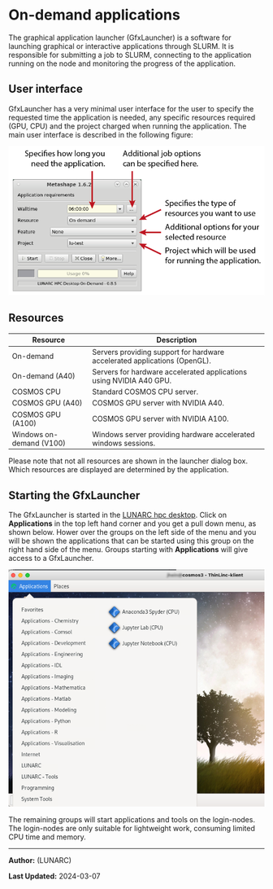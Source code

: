 # On-demand applications

The graphical application launcher (GfxLauncher) is a software for launching graphical or interactive applications through SLURM. It is responsible for submitting a job to SLURM, connecting to the application running on the node and monitoring the progress of the application.

## User interface

GfxLauncher has a very minimal user interface for the user to specify the requested time the application is needed, any specific resources required (GPU, CPU) and the project charged when running the application. The main user interface is described in the following figure:

![sample screen](../images/gfxlauncher_main.png "GfxLauncher main user interface")

## Resources

| Resource | Description |
|--------|-----------------------------|
| On-demand | Servers providing support for hardware accelerated applications (OpenGL). |
| On-demand (A40) | Servers for hardware accelerated applications using NVIDIA A40 GPU. |
| COSMOS CPU | Standard COSMOS CPU server. |
| COSMOS GPU (A40) | COSMOS GPU server with NVIDIA A40. | 
| COSMOS GPU (A100) | COSMOS GPU server with NVIDIA A100. | 
| Windows on-demand (V100) | Windows server providing hardware accelerated windows sessions. |

<!--| Aurora CPU | Standard Aurora CPU server. |
| Aurora CPU (32c) | Upgraded Aurora CPU servers with 32 cores / server. |
| Aurora GPU (K80) | Standard Aurora GPU server with NVIDIA K80. |
| Aurora GPU (A100) | Upgraded Aurora GPU server with NVIDIA A100. | -->

Please note that not all resources are shown in the launcher dialog box. Which resources are displayed are determined by the application.

## Starting the GfxLauncher

The GfxLauncher is started in the [LUNARC hpc desktop](using_hpc_desktop).  Click on **Applications** in the top left hand corner and you get a pull down menu, as shown below.   Hower over the groups on the left side of the menu and you will be shown the applications that can be started using this group on the right hand side of the menu. Groups starting with **Applications** will give access to a GfxLauncher. 

 ![application pull down menu](../images/on_demand_menues.png "GfxLauncher main user interface")

The remaining groups will start applications and tools on the login-nodes.  The login-nodes are only suitable for lightweight work, consuming limited CPU time and memory.  

---

**Author:**
(LUNARC)

**Last Updated:**
2024-03-07
